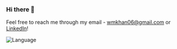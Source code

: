 ### Hi there 👋
Feel free to reach me through my email - wmkhan06@gmail.com or <a href="https://www.linkedin.com/in/wali-khan-68238a205/">LinkedIn</a>!



![Language](https://github-readme-stats.vercel.app/api/top-langs/?username=walikhancodes&layout=compact)



